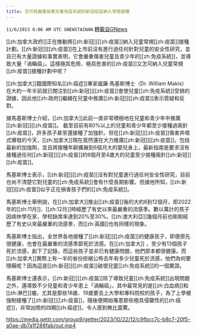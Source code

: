 ```yaml
---
title: 怎可將嚴重損害兒童免疫系統的新冠疫苗納入常規接種
---
```

`11/6/2023 6:06 AM UTC GNEWSTAIWAN` [轉載自GNews](https://gnews.org/articles/1928005)


[[zh:加拿大政府]]正在推動將[[zh:新冠]][[zh:疫苗]]納入兒童常規[[zh:疫苗]]接種計劃。[[zh:新冠]][[zh:疫苗]]在上市前沒有進行過任何針對兒童的安全性研究，並且已有大量證據和事實表明，它會嚴重傷害兒童及青少年的[[zh:免疫系統]]，並導致大量「渦輪癌」。這樣極其危險、極具危害的[[zh:疫苗]]又怎可納入兒童常規[[zh:疫苗]]接種計劃中呢？
  

[[zh:加拿大]]籍國際知名[[zh:癌症]]專家威廉·馬基斯博士（Dr. William Makis）在大約一年半前就已關注到[[zh:新冠]][[zh:疫苗]]會使兒童[[zh:免疫系統]]受損的證據，因此他[[zh:政府]]繼續在兒童中推廣[[zh:新冠]][[zh:疫苗]]表示質疑和反對。

  

據馬基斯博士介紹，[[zh:加拿大]]此前一直非常積極地在兒童和青少年中推廣[[zh:新冠]][[zh:疫苗]]。 截至目前有80%以上的兒童和青少年都至少接種過兩針[[zh:疫苗]]，許多孩子甚至還接種了加強針。但在[[zh:新冠]][[zh:疫苗]]傷害井噴式爆發的今天，[[zh:加拿大]]現在竟然還在大力推廣[[zh:新冠]][[zh:疫苗]]，包括最新的加強劑，並且將接種年齡擴展到6個月大的嬰兒身上，最新指南是要求沒有接種過任何[[zh:新冠]][[zh:疫苗]]的6個月至4歲大的兒童至少接種兩針[[zh:新冠]][[zh:疫苗]]。

  

馬基斯博士表示，[[zh:新冠]][[zh:疫苗]]沒有對兒童進行過任何安全性研究，目前也尚不清楚它對兒童的[[zh:免疫系統]]會有什麼長期影響。但據他所知，[[zh:新冠]][[zh:疫苗]]似乎正在損害孩子們的[[zh:免疫系統]]。

  

馬基斯博士舉例說，在[[zh:加拿大]]推出[[zh:疫苗]]後的大約6到12個月，即2022年的[[zh:11月]]、[[zh:12月]]時經歷了有史以來最嚴重的流感季。數以萬計的孩子因病休學在家，學校缺席率達到20%至30%。[[zh:澳大利亞]]幾個月前也剛剛經歷了有史以來最嚴重的流感季，而[[zh:英國]]也有同樣的現象。

  

馬基斯博士指出，全世界各地接種了[[zh:新冠]][[zh:疫苗]]的健康孩子，即便原先很健康，也會在最嚴重的流感季節死於流感。在[[zh:加拿大]] ，至少有13個孩子死於流感，創下了記錄，而這些孩子並非已有健康問題，他們原本都很健康。而[[zh:加拿大]]實際上有一半的省份拒絕公佈去年有多少兒童死於流感，他們為何要隱瞞呢？因為這是[[zh:新冠]][[zh:疫苗]]破壞兒童[[zh:免疫系統]]的一個實證。

  

馬基斯博士還表示，[[zh:新冠]][[zh:疫苗]]除了導致兒童[[zh:免疫系統]]出現問題之外，還導致不少兒童和青少年患上「渦輪癌」，其中最常見的是[[zh:白血病]]和[[zh:淋巴]]瘤。尤其是那些18歲、19歲要去上大學和專科院校的孩子，為了上學被強制接種了[[zh:新冠]][[zh:疫苗]]，隨後便開始罹患那些極具侵襲性的[[zh:癌症]]，非常凶險的四期[[zh:癌症]]，令人感到無比震驚。


https://media.gettr.com/group9/getter/2023/10/22/12/c9fbcc7c-b8c7-20f5-a0ae-db7a1f288fab/out.mp4






